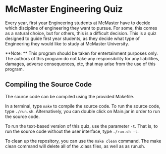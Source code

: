 # McMaster Engineering Quiz
Every year, first year Engineering students at McMaster have to decide which discipline of engineering they want to pursue. For some, this comes as a natural choice, but for others, this is a difficult decision. This is a quiz designed to guide first year students, as they decide what type of Engineering they would like to study at McMaster University.

**Note: ** This program should be taken for entertainment purposes only. The authors of this program do not take any responsibility for any liabilities, damages, adverse consequences, etc, that may arise from the use of this program.

## Compiling the Source Code
The source code can be compiled using the provided Makefile.

In a terminal, type `make` to compile the source code. To run the source code, type `./run.sh`. Alternatively, you can double click on Main.jar in order to run the source code.

To run the text-based version of this quiz, use the parameter `-t`. That is, to run the source code without the user interface, type `./run.sh -t`.

To clean up the repository, you can use the `make clean` command. The make clean command will delete all of the .class files, as well as as run.sh.